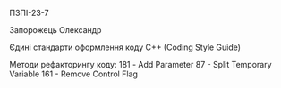 ПЗПІ-23-7 

Запорожець Олександр

Єдині стандарти оформлення коду C++ (Coding Style Guide)

Методи рефакторингу коду: 181 - Add Parameter 87 - Split Temporary Variable 161 - Remove Control Flag
